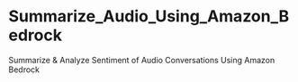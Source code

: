 # Summarize_Audio_Using_Amazon_Bedrock
Summarize &amp; Analyze Sentiment of Audio Conversations Using Amazon Bedrock

